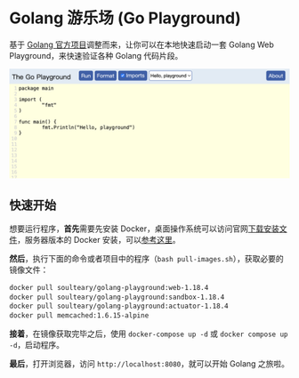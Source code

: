# Golang 游乐场 (Go Playground)

基于 [Golang 官方项目](https://github.com/golang/playground)调整而来，让你可以在本地快速启动一套 Golang Web Playground，来快速验证各种 Golang 代码片段。

![](./screenshot.png)

## 快速开始

想要运行程序，**首先**需要先安装 Docker，桌面操作系统可以访问官网[下载安装文件](https://www.docker.com/get-started/)，服务器版本的 Docker 安装，可以[参考这里](https://soulteary.com/2022/06/21/building-a-cost-effective-linux-learning-environment-on-a-laptop-the-basics.html#%E6%9B%B4%E7%AE%80%E5%8D%95%E7%9A%84-docker-%E5%AE%89%E8%A3%85)。

**然后**，执行下面的命令或者项目中的程序（`bash pull-images.sh`），获取必要的镜像文件：

```bash
docker pull soulteary/golang-playground:web-1.18.4
docker pull soulteary/golang-playground:sandbox-1.18.4
docker pull soulteary/golang-playground:actuator-1.18.4
docker pull memcached:1.6.15-alpine
```

**接着**，在镜像获取完毕之后，使用 `docker-compose up -d` 或 `docker compose up -d`，启动程序。

**最后**，打开浏览器，访问 `http://localhost:8080`，就可以开始 Golang 之旅啦。

